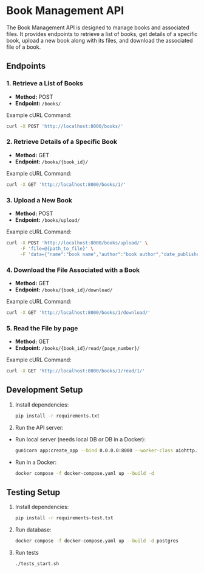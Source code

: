 # Book Management API

The Book Management API is designed to manage books and associated files. It provides endpoints to retrieve a list of books, get details of a specific book, upload a new book along with its files, and download the associated file of a book.

## Endpoints

### 1. Retrieve a List of Books

- **Method:** POST
- **Endpoint:** `/books/`

Example cURL Command:
 ```bash
 curl -X POST 'http://localhost:8000/books/'
 ```

### 2. Retrieve Details of a Specific Book

- **Method:** GET
- **Endpoint:** `/books/{book_id}/`

Example cURL Command:
 ```bash
 curl -X GET 'http://localhost:8000/books/1/'
 ```

### 3. Upload a New Book

- **Method:** POST
- **Endpoint:** `/books/upload/`

Example cURL Command:
 ```bash
 curl -X POST 'http://localhost:8000/books/upload/' \
      -F 'file=@{path_to_file}' \
      -F 'data={"name":"book name","author":"book author","date_published":"01.01.2024"}'
 ```

### 4. Download the File Associated with a Book

- **Method:** GET
- **Endpoint:** `/books/{book_id}/download/`

Example cURL Command:
 ```bash
 curl -X GET 'http://localhost:8000/books/1/download/'
 ```

### 5. Read the File by page

- **Method:** GET
- **Endpoint:** `/books/{book_id}/read/{page_number}/`

Example cURL Command:
 ```bash
 curl -X GET 'http://localhost:8000/books/1/read/1/'
 ```

## Development Setup

1. Install dependencies:
   ```bash
   pip install -r requirements.txt
   ```

2. Run the API server:
   
- Run local server (needs local DB or DB in a Docker):
  ```bash
  gunicorn app:create_app --bind 0.0.0.0:8000 --worker-class aiohttp.worker.GunicornWebWorker
  ```

- Run in a Docker:
  ```bash
  docker compose -f docker-compose.yaml up --build -d
  ```


## Testing Setup

1. Install dependencies:
   ```bash
   pip install -r requirements-test.txt
   ```
2. Run database:
   ```bash
   docker compose -f docker-compose.yaml up --build -d postgres
   ```
3. Run tests
   ```bash
   ./tests_start.sh
   ```
